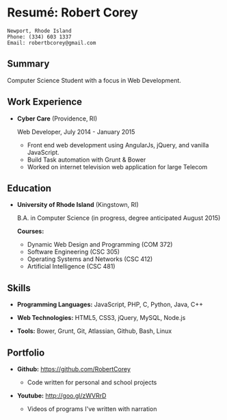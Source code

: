 Resumé: Robert Corey
===============

    Newport, Rhode Island
    Phone: (334) 603 1337  
    Email: robertbcorey@gmail.com

Summary
-------
Computer Science Student with a focus in Web Development. 

Work Experience
---------------

*   **Cyber Care** (Providence, RI)

    Web Developer, July 2014 - January 2015
    - Front end web development using AngularJs, jQuery, and vanilla JavaScript. 
    - Build Task automation with Grunt & Bower
    - Worked on internet television web application for large Telecom

Education
---------

*   **University of Rhode Island** (Kingstown, RI)

    B.A. in Computer Science (in progress, degree anticipated August 2015)

    **Courses:**

    - Dynamic Web Design and Programming (COM 372)
    - Software Engineering (CSC 305)
    - Operating Systems and Networks (CSC 412)
    - Artificial Intelligence (CSC 481)


Skills
------

*   **Programming Languages:** JavaScript, PHP, C, Python, Java, C++

*   **Web Technologies:** HTML5, CSS3, jQuery, MySQL, Node.js

*   **Tools:** Bower, Grunt, Git, Atlassian, Github, Bash, Linux

Portfolio
---------
*   **Github:** https://github.com/RobertCorey

    - Code written for personal and school projects

*   **Youtube:** http://goo.gl/zWVRrD

    - Videos of programs I've written with narration
